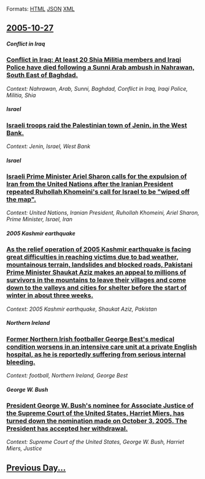 
Formats: [HTML](2005/10/27/index.html)  [JSON](2005/10/27/index.json)  [XML](2005/10/27/index.xml)  

## [2005-10-27](/news/2005/10/27/index.md)

##### Conflict in Iraq
### [ Conflict in Iraq: At least 20 Shia Militia members and Iraqi Police have died following a Sunni Arab ambush in Nahrawan, South East of Baghdad. ](/news/2005/10/27/conflict-in-iraq-at-least-20-shia-militia-members-and-iraqi-police-have-died-following-a-sunni-arab-ambush-in-nahrawan-south-east-of-bagh.md)
_Context: Nahrawan, Arab, Sunni, Baghdad, Conflict in Iraq, Iraqi Police, Militia, Shia_

##### Israel
### [ Israeli troops raid the Palestinian town of Jenin, in the West Bank. ](/news/2005/10/27/israeli-troops-raid-the-palestinian-town-of-jenin-in-the-west-bank.md)
_Context: Jenin, Israel, West Bank_

##### Israel
### [ Israeli Prime Minister Ariel Sharon calls for the expulsion of Iran from the United Nations after the Iranian President repeated Ruhollah Khomeini's call for Israel to be "wiped off the map". ](/news/2005/10/27/israeli-prime-minister-ariel-sharon-calls-for-the-expulsion-of-iran-from-the-united-nations-after-the-iranian-president-repeated-ruhollah-k.md)
_Context: United Nations, Iranian President, Ruhollah Khomeini, Ariel Sharon, Prime Minister, Israel, Iran_

##### 2005 Kashmir earthquake
### [ As the relief operation of 2005 Kashmir earthquake is facing great difficulties in reaching victims due to bad weather, mountainous terrain, landslides and blocked roads, Pakistani Prime Minister Shaukat Aziz makes an appeal to millions of survivors in the mountains to leave their villages and come down to the valleys and cities for shelter before the start of winter in about three weeks. ](/news/2005/10/27/as-the-relief-operation-of-2005-kashmir-earthquake-is-facing-great-difficulties-in-reaching-victims-due-to-bad-weather-mountainous-terrain.md)
_Context: 2005 Kashmir earthquake, Shaukat Aziz, Pakistan_

##### Northern Ireland
### [ Former Northern Irish footballer George Best's medical condition worsens in an intensive care unit at a private English hospital, as he is reportedly suffering from serious internal bleeding. ](/news/2005/10/27/former-northern-irish-footballer-george-best-s-medical-condition-worsens-in-an-intensive-care-unit-at-a-private-english-hospital-as-he-is.md)
_Context: football, Northern Ireland, George Best_

##### George W. Bush
### [ President George W. Bush's nominee for Associate Justice of the Supreme Court of the United States, Harriet Miers, has turned down the nomination made on October 3, 2005. The President has accepted her withdrawal. ](/news/2005/10/27/president-george-w-bush-s-nominee-for-associate-justice-of-the-supreme-court-of-the-united-states-harriet-miers-has-turned-down-the-nomi.md)
_Context: Supreme Court of the United States, George W. Bush, Harriet Miers, Justice_

## [Previous Day...](/news/2005/10/26/index.md)

